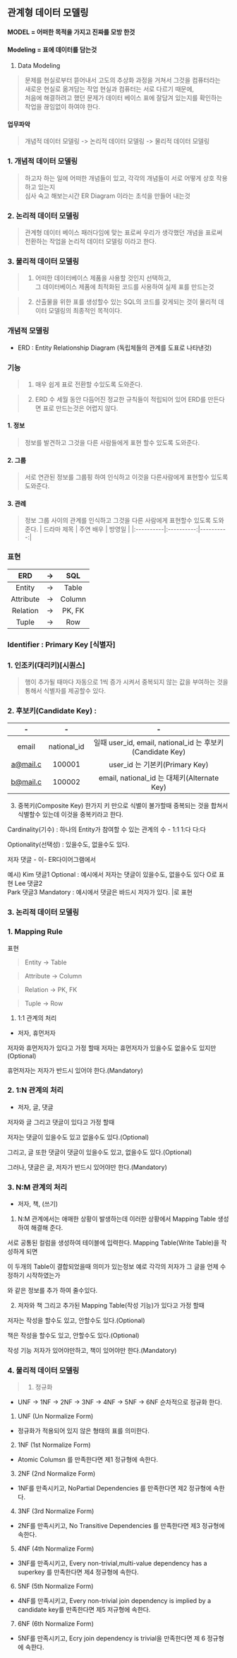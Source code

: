 ## 관계형 데이터 모델링

#### MODEL = 어떠한 목적을 가지고 진짜를 모방 한것

#### Modeling = 표에 데이터를 담는것

1. Data Modeling 
				
> 문제를 현실로부터 뜯어내서 고도의 추상화 과정을 거쳐서 그것을 컴퓨터라는<br>
새로운 현실로 옮겨담는 작업 현실과 컴퓨터는 서로 다르기 때문에,<br>
처음에 해결하려고 했던 문제가 데이터 베이스 표에 잘담겨 있는지를 확인하는 작업을 끊임없이 하여야 한다.		

#### 업무파악 
				
> 개념적 데이터 모델링 -> 논리적 데이터 모델링 -> 물리적 데이터 모델링

### 1. 개념적 데이터 모델링
						
> 하고자 하는 일에 어떠한 개념들이 있고, 각각의 개념들이 서로 어떻게 상호 작용하고 있는지<br>
심사 숙고 해보는시간 ER Diagram 이라는 초석을 만들어 내는것
						 
### 2. 논리적 데이터 모델링
						
> 관계형 데이터 베이스 패러다임에 맞는 표로써 우리가 생각했던 개념을 표로써<br>
전환하는 작업을 논리적 데이터 모델링 이라고 한다.
						
### 3. 물리적 데이터 모델링
							
> 1.  어떠한 데이터베이스 제품을 사용할 것인지 선택하고,<br>
그 데이터베이스 제품에 최적화된 코드를 사용하여 실제 표를 만드는것
							
> 2.  산출물을 위한 표를 생성할수 있는 SQL의 코드를 갖게되는 것이 물리적 데이터 모델링의 최종적인 목적이다.
							
### 개념적 모델링 
				
- ERD : Entity Relationship Diagram (독립체들의 관계를 도표로 나타낸것)
							
### 기능
>1. 매우 쉽게 표로 전환할 수있도록 도와준다.
								
>2. ERD 수 세월 동안 다듬어진 정교한 규칙들이 적립되어 있어 ERD를 만든다면 표로 만드는것은 어렵지 않다.
								
#### 1. 정보 
										
> 정보를 발견하고 그것을 다른 사람들에게 표현 할수 있도록 도와준다.
#### 2. 그룹
										
> 서로 연관된 정보를 그룹핑 하여 인식하고 이것을 다른사람에게 표현할수 있도록 도와준다.
									
#### 3. 관례
										
> 정보 그룹 사이의 관계를 인식하고 그것을 다른 사람에게 표현할수 있도록 도와준다.
	| 드라마 제목 | 주연 배우 | 방영일 |
|:----------|:----------:|----------:|						  
### 표현
| ERD | -> | SQL |
|:----------:|:----------:|:----------:|
|Entity|->|Table|									 
|Attribute|->|Column|									
|Relation|->|PK, FK|									 
|Tuple|->|Row|
														
					
### Identifier : Primary Key [식별자]
							
### 1. 인조키(대리키)[시퀀스] 

> 행이 추가될 때마다 자동으로 1씩 증가 시켜서 중복되지 않는 값을 부여하는 것을 통해서 식별자를 제공할수 있다. 
								
### 2. 후보키(Candidate Key) : 	
| - | - | - |
|:----------:|:----------:|:----------:|
| email    | national_id |  일때   user_id, email, national_id 는 후보키(Candidate Key)|
|a@mail.c | 100001|user_id 는 기본키(Primary Key) |								
|b@mail.c | 100002|email, national_id 는 대체키(Alternate Key)|
								
3. 중복키(Composite Key)
한가지 키 만으로 식별이 불가할때 중복되는 것을 합쳐서 식별할수 있는데 이것을 중복키라고 한다. 
							
Cardinality(기수) : 하나의 Entity가 참여할 수 있는 관계의 수 - 1:1 1:다 다:다
							
Optionality(선택성) : 있을수도, 없을수도 있다.
							
저자		댓글	- 이- ER다이어그램에서 
								
예시)	Kim			댓글1		Optional : 예시에서 저자는 댓글이 있을수도, 없을수도 있다 	 	O로 표현
Lee			댓글2										
Park		댓글3		Mandatory : 예시에서 댓글은 바드시 저자가 있다.				|로 표현
				
### 3. 논리적 데이터 모델링

### 1. Mapping Rule
				
표현 	 

>Entity      -> 	Table
									 
>Attribute   ->	Column  
									
>Relation    -> 	PK, FK
									 
>Tuple       -> 	Row
											
						
1. 1:1 관계의 처리
							
- 저자, 휴먼저자
							
저자와 휴먼저자가 있다고 가정 할때 저자는 휴먼저자가 있을수도 없을수도 있지만(Optional)
							  
휴먼저자는 저자가 반드시 있어야 한다.(Mandatory)
						
### 2. 1:N 관계의 처리
						
- 저자, 글, 댓글
							
저자와 글 그리고 댓글이 있다고 가정 할때 
							  
저자는 댓글이 있을수도 있고 없을수도 있다.(Optional)
							  
그리고, 글 또한 댓글이 댓글이 있을수도 있고, 없을수도 있다.(Optional)
							  
그러나, 댓글은 글, 저자가 반드시 있어야만 한다.(Mandatory)
					
### 3. N:M 관계의 처리
							
- 저자, 책, (쓰기)
							
1. N:M 관계에서는 애매한 상황이 발생하는데 이러한 상황에서 Mapping Table 생성하여 해결해 준다.
							
서로 공통된 컬럼을 생성하여 테이블에 입력한다. Mapping Table(Write Table)을 작성하게 되면 
								
이 두개의 Table이 결합되었을때 의미가 있는정보 예로 각각의 저자가 그 글을 언제 수정하기 시작하였는가
								
와 같은 정보를 추가 하여 줄수있다.
								
2. 저자와 책 그리고 추가된 Mapping Table(작성 기능)가 있다고 가정 할때
							 
저자는 작성을 할수도 있고, 안할수도 있다.(Optional)
								
책은 작성을 할수도 있고, 안할수도 있다.(Optional)
								
작성 기능 저자가 있어야만하고, 책이 있어야만 한다.(Mandatory)

							
### 4. 물리적 데이터 모델링
				
>1. 정규화
					
- UNF -> 1NF -> 2NF -> 3NF -> 4NF -> 5NF -> 6NF 순차적으로 정규화 한다.
					
1. UNF (Un Normalize Form)
						
- 정규화가 적용되어 있지 않은 형태의 표를 의미한다.						   
						 
2. 1NF (1st Normalize Form) 
						
- Atomic Columsn 를 만족한다면 제1 정규형에 속한다.
						   
						 
3. 2NF (2nd Normalize Form) 
						 
- 1NF를 만족시키고, NoPartial Dependencies 를 만족한다면 제2 정규형에 속한다.
						
4. 3NF (3rd Normalize Form)  

- 2NF를 만족시키고, No Transitive Dependencies 를 만족한다면 제3 정규형에 속한다.
						 
5. 4NF (4th Normalize Form) 
						
- 3NF를 만족시키고, Every non-trivial,multi-value dependency has a superkey 를 만족한다면 제4 정규형에 속한다.
						
6. 5NF (5th Normalize Form) 
						
- 4NF를 만족시키고, Every non-trivial join dependency is implied by a candidate key를 만족한다면 제5 저규형에 속한다.
						
7. 6NF (6th Normalize Form) 
						
- 5NF를 만족시키고, Ecry join dependency is trivial을 만족한다면 제 6 정규형에 속한다.
